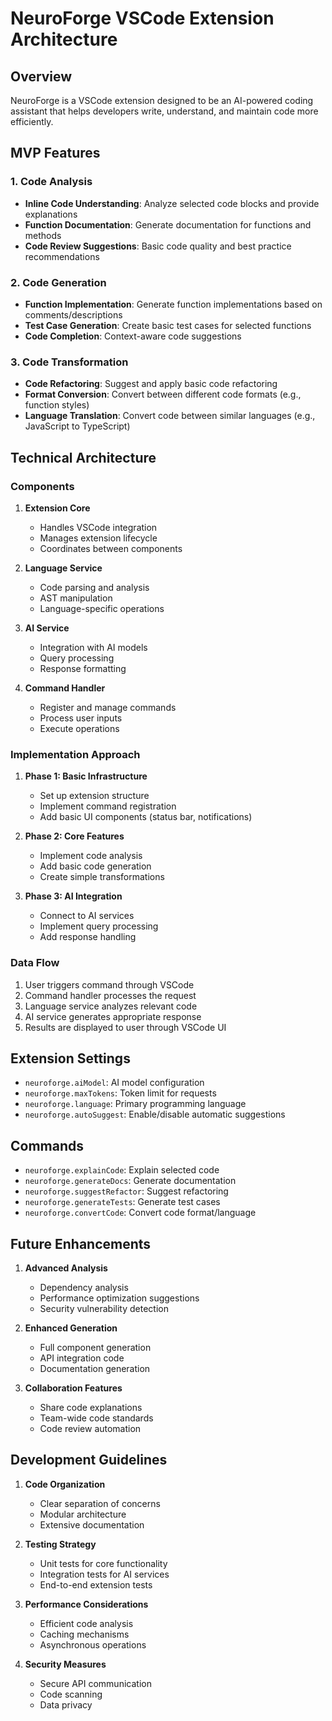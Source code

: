 # NeuroForge VSCode Extension Architecture

## Overview
NeuroForge is a VSCode extension designed to be an AI-powered coding assistant that helps developers write, understand, and maintain code more efficiently.

## MVP Features

### 1. Code Analysis
- **Inline Code Understanding**: Analyze selected code blocks and provide explanations
- **Function Documentation**: Generate documentation for functions and methods
- **Code Review Suggestions**: Basic code quality and best practice recommendations

### 2. Code Generation
- **Function Implementation**: Generate function implementations based on comments/descriptions
- **Test Case Generation**: Create basic test cases for selected functions
- **Code Completion**: Context-aware code suggestions

### 3. Code Transformation
- **Code Refactoring**: Suggest and apply basic code refactoring
- **Format Conversion**: Convert between different code formats (e.g., function styles)
- **Language Translation**: Convert code between similar languages (e.g., JavaScript to TypeScript)

## Technical Architecture

### Components

1. **Extension Core**
   - Handles VSCode integration
   - Manages extension lifecycle
   - Coordinates between components

2. **Language Service**
   - Code parsing and analysis
   - AST manipulation
   - Language-specific operations

3. **AI Service**
   - Integration with AI models
   - Query processing
   - Response formatting

4. **Command Handler**
   - Register and manage commands
   - Process user inputs
   - Execute operations

### Implementation Approach

1. **Phase 1: Basic Infrastructure**
   - Set up extension structure
   - Implement command registration
   - Add basic UI components (status bar, notifications)

2. **Phase 2: Core Features**
   - Implement code analysis
   - Add basic code generation
   - Create simple transformations

3. **Phase 3: AI Integration**
   - Connect to AI services
   - Implement query processing
   - Add response handling

### Data Flow

1. User triggers command through VSCode
2. Command handler processes the request
3. Language service analyzes relevant code
4. AI service generates appropriate response
5. Results are displayed to user through VSCode UI

## Extension Settings

- `neuroforge.aiModel`: AI model configuration
- `neuroforge.maxTokens`: Token limit for requests
- `neuroforge.language`: Primary programming language
- `neuroforge.autoSuggest`: Enable/disable automatic suggestions

## Commands

- `neuroforge.explainCode`: Explain selected code
- `neuroforge.generateDocs`: Generate documentation
- `neuroforge.suggestRefactor`: Suggest refactoring
- `neuroforge.generateTests`: Generate test cases
- `neuroforge.convertCode`: Convert code format/language

## Future Enhancements

1. **Advanced Analysis**
   - Dependency analysis
   - Performance optimization suggestions
   - Security vulnerability detection

2. **Enhanced Generation**
   - Full component generation
   - API integration code
   - Documentation generation

3. **Collaboration Features**
   - Share code explanations
   - Team-wide code standards
   - Code review automation

## Development Guidelines

1. **Code Organization**
   - Clear separation of concerns
   - Modular architecture
   - Extensive documentation

2. **Testing Strategy**
   - Unit tests for core functionality
   - Integration tests for AI services
   - End-to-end extension tests

3. **Performance Considerations**
   - Efficient code analysis
   - Caching mechanisms
   - Asynchronous operations

4. **Security Measures**
   - Secure API communication
   - Code scanning
   - Data privacy